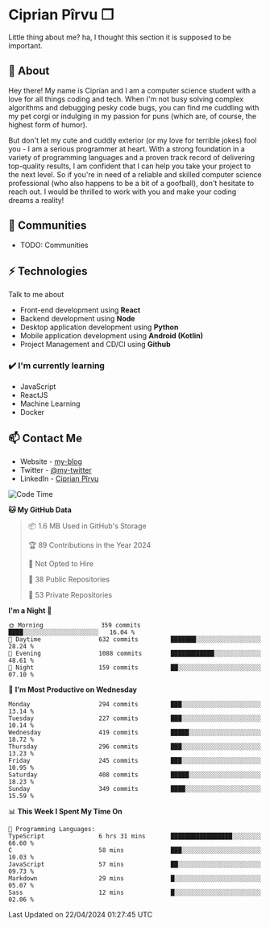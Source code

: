 # Ciprian Pîrvu ❐

Little thing about me? ha, I thought this section it is supposed to be important.

## 🧐 About

Hey there! My name is Ciprian and I am a computer science student with a love for all things coding and tech. When I'm not busy solving complex algorithms and debugging pesky code bugs, you can find me cuddling with my pet corgi or indulging in my passion for puns (which are, of course, the highest form of humor).

But don't let my cute and cuddly exterior (or my love for terrible jokes) fool you - I am a serious programmer at heart. With a strong foundation in a variety of programming languages and a proven track record of delivering top-quality results, I am confident that I can help you take your project to the next level. So if you're in need of a reliable and skilled computer science professional (who also happens to be a bit of a goofball), don't hesitate to reach out. I would be thrilled to work with you and make your coding dreams a reality!

## 👯 Communities

-   TODO: Communities

## ⚡ Technologies

Talk to me about

-   Front-end development using **React**
-   Backend development using **Node**
-   Desktop application development using **Python**
-   Mobile application development using **Android (Kotlin)**
-   Project Management and CD/CI using **Github**

### ✔️ I'm currently learning

-   JavaScript
-   ReactJS
-   Machine Learning
-   Docker

## 📫 Contact Me

-   Website - [my-blog]()
-   Twitter - [@my-twitter]()
-   LinkedIn - [Ciprian Pîrvu](https://www.linkedin.com/in/p%C3%AErvu-ciprian-cristian-4415991b1/)

<!--START_SECTION:waka-->
![Code Time](http://img.shields.io/badge/Code%20Time-2%2C003%20hrs%2035%20mins-blue)

**🐱 My GitHub Data** 

> 📦 1.6 MB Used in GitHub's Storage 
 > 
> 🏆 89 Contributions in the Year 2024
 > 
> 🚫 Not Opted to Hire
 > 
> 📜 38 Public Repositories 
 > 
> 🔑 53 Private Repositories 
 > 
**I'm a Night 🦉** 

```text
🌞 Morning                359 commits         ████░░░░░░░░░░░░░░░░░░░░░   16.04 % 
🌆 Daytime                632 commits         ███████░░░░░░░░░░░░░░░░░░   28.24 % 
🌃 Evening                1088 commits        ████████████░░░░░░░░░░░░░   48.61 % 
🌙 Night                  159 commits         ██░░░░░░░░░░░░░░░░░░░░░░░   07.10 % 
```
📅 **I'm Most Productive on Wednesday** 

```text
Monday                   294 commits         ███░░░░░░░░░░░░░░░░░░░░░░   13.14 % 
Tuesday                  227 commits         ███░░░░░░░░░░░░░░░░░░░░░░   10.14 % 
Wednesday                419 commits         █████░░░░░░░░░░░░░░░░░░░░   18.72 % 
Thursday                 296 commits         ███░░░░░░░░░░░░░░░░░░░░░░   13.23 % 
Friday                   245 commits         ███░░░░░░░░░░░░░░░░░░░░░░   10.95 % 
Saturday                 408 commits         █████░░░░░░░░░░░░░░░░░░░░   18.23 % 
Sunday                   349 commits         ████░░░░░░░░░░░░░░░░░░░░░   15.59 % 
```


📊 **This Week I Spent My Time On** 

```text
💬 Programming Languages: 
TypeScript               6 hrs 31 mins       █████████████████░░░░░░░░   66.60 % 
C                        58 mins             ███░░░░░░░░░░░░░░░░░░░░░░   10.03 % 
JavaScript               57 mins             ██░░░░░░░░░░░░░░░░░░░░░░░   09.73 % 
Markdown                 29 mins             █░░░░░░░░░░░░░░░░░░░░░░░░   05.07 % 
Sass                     12 mins             █░░░░░░░░░░░░░░░░░░░░░░░░   02.06 % 
```


 Last Updated on 22/04/2024 01:27:45 UTC
<!--END_SECTION:waka-->

